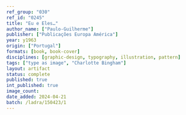 ```yaml
---
ref_group: "030"
ref_id: "0245"
title: "Eu e Eles…"
author_name: ["Paulo-Guilherme"]
publisher: ["Publicações Europa América"]
year: y1963
origin: ["Portugal"]
formats: [book, book-cover]
disciplines: [graphic-design, typography, illustration, pattern]
tags: ["type as image", "Charlotte Bingham"]
layout: artifact
status: complete
published: true
int_published: true
image_count:
date_added: 2024-04-21
batch: /ladra/150423/1
---
```

